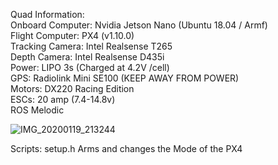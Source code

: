 Quad Information: <br />
    Onboard Computer: Nvidia Jetson Nano (Ubuntu 18.04 / Armf) <br />
    Flight Computer: PX4 (v1.10.0) <br />
    Tracking Camera: Intel Realsense T265 <br />
    Depth Camera: Intel Realsense D435i <br />
    Power: LIPO 3s (Charged at 4.2V /cell) <br />
    GPS: Radiolink Mini SE100 (KEEP AWAY FROM POWER) <br />
    Motors: DX220 Racing Edition <br />
    ESCs: 20 amp (7.4-14.8v) <br />
    ROS Melodic <br />

 

![IMG_20200119_213244](https://user-images.githubusercontent.com/29446797/72694704-f2a40e80-3b03-11ea-8596-5846bd3c390a.jpg)

 Scripts: setup.h Arms and changes the Mode of the PX4
